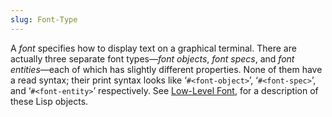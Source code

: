 ```yaml
---
slug: Font-Type
---
```


A *font* specifies how to display text on a graphical terminal. There are actually three separate font types—*font objects*, *font specs*, and *font entities*—each of which has slightly different properties. None of them have a read syntax; their print syntax looks like ‘`#<font-object>`’, ‘`#<font-spec>`’, and ‘`#<font-entity>`’ respectively. See [Low-Level Font](Low_002dLevel-Font), for a description of these Lisp objects.
